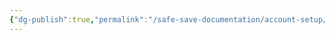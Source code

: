 ```yaml
---
{"dg-publish":true,"permalink":"/safe-save-documentation/account-setup/donor-perfect/us/manual-build/"}
---
```


